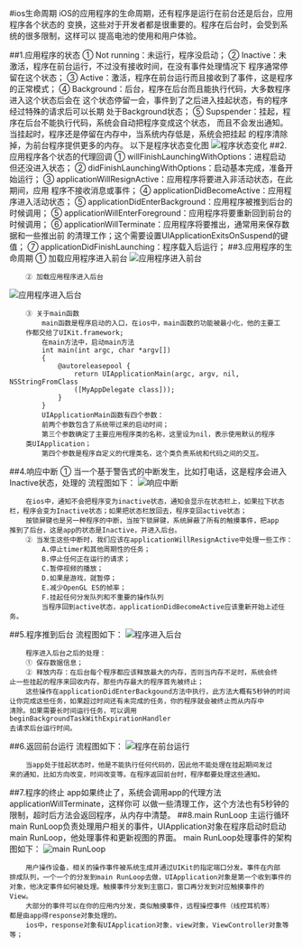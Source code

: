 #ios生命周期
        iOS的应用程序的生命周期，还有程序是运行在前台还是后台，应用程序各个状态的
    变换，这些对于开发者都是很重要的。程序在后台时，会受到系统的很多限制，这样可以
    提高电池的使用和用户体验。
    
##1.应用程序的状态
        ① Not running：未运行，程序没启动；
        ② Inactive：未激活，程序在前台运行，不过没有接收时间，在没有事件处理情况下
    程序通常停留在这个状态；
        ③ Active：激活，程序在前台运行而且接收到了事件，这是程序的正常模式；
        ④ Background：后台，程序在后台而且能执行代码，大多数程序进入这个状态后会在
    这个状态停留一会，事件到了之后进入挂起状态，有的程序经过特殊的请求后可以长期
    处于Background状态；
        ⑤ Supspender：挂起，程序在后台不能执行代码，系统会自动把程序变成这个状态，
    而且不会发出通知。当挂起时，程序还是停留在内存中，当系统内存低是，系统会把挂起
    的程序清除掉，为前台程序提供更多的内存。
        以下是程序状态变化图
![程序状态变化](ApplicationStatus.png)
##2.应用程序各个状态的代理回调
        ① willFinishLaunchingWithOptions：进程启动但还没进入状态；
        ② didFinishLaunchingWithOptions：启动基本完成，准备开始运行；
        ③ applicationWillResignActive：应用程序将要进入非活动状态，在此期间，应用
    程序不接收消息或事件；
        ④ applicationDidBecomeActive：应用程序进入活动状态；
        ⑤ applicationDidEnterBackground：应用程序被推到后台的时候调用；
        ⑤ applicationWillEnterForeground：应用程序将要重新回到前台的时候调用；
        ⑥ applicationWillTerminate：应用程序将要推出，通常用来保存数据和一些推出前
    的清理工作；这个需要设置UIApplicationExitsOnSuspend的键值；
        ⑦ applicationDidFinishLaunching：程序载入后运行；
##3.应用程序的生命周期
        ① 加载应用程序进入前台
![应用程序进入前台](ApplicationAtForward.png)

        ② 加载应用程序进入后台
![应用程序进入后台](ApplicationAtBackground.png)

        ③ 关于main函数
            main函数是程序启动的入口，在ios中，main函数的功能被最小化，他的主要工
        作都交给了UIKit.framework;
            在main方法中，启动main方法
            int main(int argc, char *argv[])  
            {  
                @autoreleasepool {  
                    return UIApplicationMain(argc, argv, nil, NSStringFromClass
                    ([MyAppDelegate class]));  
                }  
            }
            UIApplicationMain函数有四个参数：
            前两个参数包含了系统带过来的启动时间；
            第三个参数确定了主要应用程序类的名称，这里设为nil，表示使用默认的程序
        类UIApplication；
            第四个参数是程序自定义的代理类名，这个类负责系统和代码之间的交互。
##4.响应中断
        ① 当一个基于警告式的中断发生，比如打电话，这是程序会进入Inactive状态，处理的
    流程图如下：
![响应中断](ApplicationBreak.png)

        在ios中，通知不会把程序变为inactive状态，通知会显示在状态栏上，如果拉下状态
    栏，程序会变为Inactive状态；如果把状态栏放回去，程序变回active状态；
        按锁屏键也是另一种程序的中断，当按下锁屏键，系统屏蔽了所有的触摸事件，把app
    推到了后台，这是app的状态是Inactive，并进入后台。
        ② 当发生这些中断时，我们应该在applicationWillResignActive中处理一些工作：
            A.停止timer和其他周期性的任务；
            B.停止任何正在运行的请求；
            C.暂停视频的播放；
            D.如果是游戏，就暂停；
            E.减少OpenGL ES的帧率；
            F.挂起任何分发队列和不重要的操作队列
            当程序回到active状态，applicationDidBecomeActive应该重新开始上述任务。
##5.程序推到后台
        流程图如下：
![程序进入后台](RunInBackground.png)

        程序进入后台之后的处理：
        ① 保存数据信息；
        ② 释放内存：在后台每个程序都应该释放最大的内存，否则当内存不足时，系统会终
    止一些挂起的程序来回收内存，那些内存最大的程序首先被终止；
        这些操作在applicationDidEnterBackgound方法中执行，此方法大概有5秒钟的时间
    让你完成这些任务，如果超过时间还有未完成的任务，你的程序就会被终止而从内存中
    清除。如果需要长时间运行任务，可以调用beginBackgroundTaskWithExpirationHandler
    去请求后台运行时间。
##6.返回前台运行
        流程图如下：
![程序在前台运行](RunInForward.png)

        当app处于挂起状态时，他是不能执行任何代码的，因此他不能处理在挂起期间发过
    来的通知，比如方向改变，时间改变等。在程序返回前台时，程序都要处理这些通知。
##7.程序的终止
        app如果终止了，系统会调用app的代理方法 applicationWillTerminate，这样你可
    以做一些清理工作，这个方法也有5秒钟的限制，超时后方法会返回程序，从内存中清楚。
##8.main RunLoop 主运行循环
        main RunLoop负责处理用户相关的事件，UIApplication对象在程序启动时启动main
    RunLoop，他处理事件和更新视图的界面。
        main RunLoop处理事件的架构图如下：
![main RunLoop](MainRunLoop.png)

        用户操作设备，相关的操作事件被系统生成并通过UIKit的指定端口分发。事件在内部
    排成队列，一个一个的分发到main RunLoop去做，UIApplication对象是第一个收到事件的 
    对象，他决定事件如何被处理。触摸事件分发到主窗口，窗口再分发到对应触摸事件的
    View。
        大部分的事件可以在你的应用内分发，类似触摸事件，远程操控事件（线控耳机等）
    都是由app得response对象处理的。
        ios中，response对象有UIApplication对象，view对象，ViewController对象等等；
        
        
    
